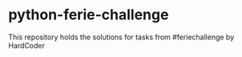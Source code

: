 # python-ferie-challenge
This repository holds the solutions for tasks from #feriechallenge by HardCoder
